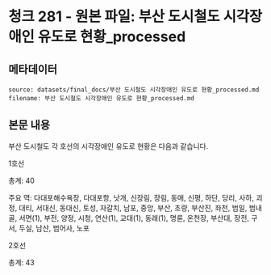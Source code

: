 # 청크 281 - 원본 파일: 부산 도시철도 시각장애인 유도로 현황_processed

## 메타데이터

```
source: datasets/final_docs/부산 도시철도 시각장애인 유도로 현황_processed.md
filename: 부산 도시철도 시각장애인 유도로 현황_processed.md
```

## 본문 내용

부산 도시철도 각 호선의 시각장애인 유도로 현황은 다음과 같습니다.

1호선

총계: 40

주요 역: 다대포해수욕장, 다대포항, 낫개, 신장림, 장림, 동매, 신평, 하단, 당리, 사하, 괴정, 대티, 서대신, 동대신, 토성, 자갈치, 남포, 중앙, 부산, 초량, 부산진, 좌천, 범일, 범내골, 서면(1), 부전, 양정, 시청, 연산(1), 교대(1), 동래(1), 명륜, 온천장, 부산대, 장전, 구서, 두실, 남산, 범어사, 노포

2호선

총계: 43